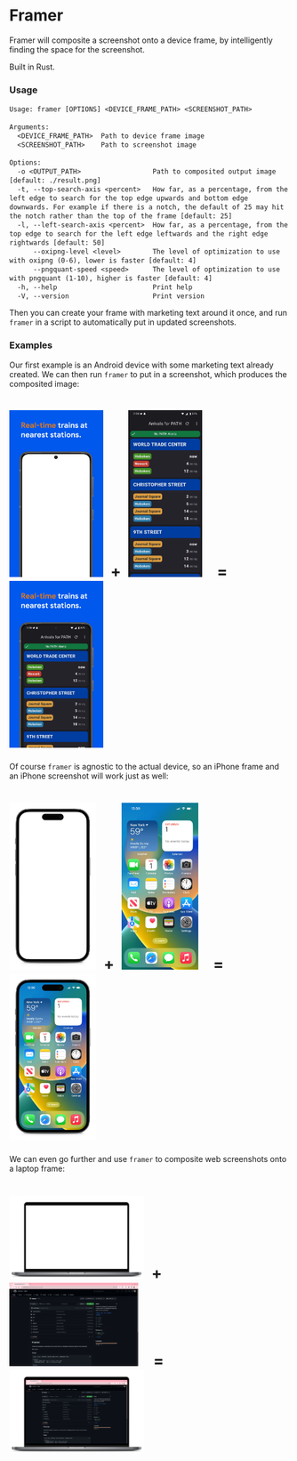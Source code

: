 # Framer
Framer will composite a screenshot onto a device frame, by intelligently finding the space for the screenshot.

Built in Rust.

### Usage
```
Usage: framer [OPTIONS] <DEVICE_FRAME_PATH> <SCREENSHOT_PATH>

Arguments:
  <DEVICE_FRAME_PATH>  Path to device frame image
  <SCREENSHOT_PATH>    Path to screenshot image

Options:
  -o <OUTPUT_PATH>                  Path to composited output image [default: ./result.png]
  -t, --top-search-axis <percent>   How far, as a percentage, from the left edge to search for the top edge upwards and bottom edge downwards. For example if there is a notch, the default of 25 may hit the notch rather than the top of the frame [default: 25]
  -l, --left-search-axis <percent>  How far, as a percentage, from the top edge to search for the left edge leftwards and the right edge rightwards [default: 50]
      --oxipng-level <level>        The level of optimization to use with oxipng (0-6), lower is faster [default: 4]
      --pngquant-speed <speed>      The level of optimization to use with pngquant (1-10), higher is faster [default: 4]
  -h, --help                        Print help
  -V, --version                     Print version

```

Then you can create your frame with marketing text around it once, and run `framer` in a script to automatically put in updated screenshots.

### Examples
Our first example is an Android device with some marketing text already created. We can then run `framer` to put in a screenshot, which produces the composited image:
# <a href="https://raw.githubusercontent.com/amandeepg/framer/master/docs/frame1.webp"><img src="./docs/frame1.webp" height="300"/></a> &nbsp;**+**&nbsp; <a href="https://raw.githubusercontent.com/amandeepg/framer/master/docs/screenshot1.webp"><img src="./docs/screenshot1.webp" height="300"/></a> &nbsp;&nbsp;&nbsp;**=**&nbsp;&nbsp;&nbsp; <a href="https://raw.githubusercontent.com/amandeepg/framer/master/docs/framescr1.webp"><img src="./docs/framescr1.webp" height="300"/></a>

Of course `framer` is agnostic to the actual device, so an iPhone frame and an iPhone screenshot will work just as well:
# <a href="https://raw.githubusercontent.com/amandeepg/framer/master/docs/frame2.webp"><img src="./docs/frame2.webp" height="300"/></a> &nbsp;**+**&nbsp; <a href="https://raw.githubusercontent.com/amandeepg/framer/master/docs/screenshot2.webp"><img src="./docs/screenshot2.webp" height="300"/></a> &nbsp;&nbsp;&nbsp;**=**&nbsp;&nbsp;&nbsp; <a href="https://raw.githubusercontent.com/amandeepg/framer/master/docs/framescr2.webp"><img src="./docs/framescr2.webp" height="300"/></a>

We can even go further and use `framer` to composite web screenshots onto a laptop frame:
# <a href="https://raw.githubusercontent.com/amandeepg/framer/master/docs/frame3.webp"><img src="./docs/frame3.webp" height="150"/></a> &nbsp;**+**&nbsp; <a href="https://raw.githubusercontent.com/amandeepg/framer/master/docs/screenshot3.webp"><img src="./docs/screenshot3.webp" height="150"/></a> &nbsp;&nbsp;&nbsp;**=**&nbsp;&nbsp;&nbsp; <a href="https://raw.githubusercontent.com/amandeepg/framer/master/docs/framescr3.webp"><img src="./docs/framescr3.webp" height="150"/></a>

